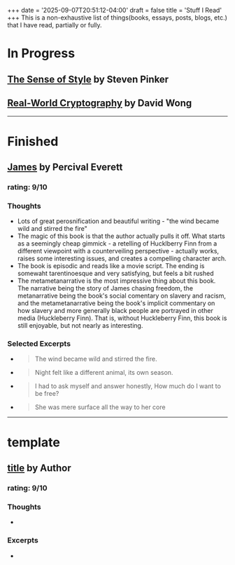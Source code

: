 +++
date = '2025-09-07T20:51:12-04:00'
draft = false
title = 'Stuff I Read'
+++
This is a non-exhaustive list of things(books, essays, posts, blogs, etc.) that I have read, partially or fully. 

# In Progress

## [The Sense of Style](https://www.goodreads.com/book/show/20821371-the-sense-of-style) by Steven Pinker

## [Real-World Cryptography](https://www.amazon.com/Real-World-Cryptography-David-Wong/dp/1617296716) by David Wong

---

# Finished

## [James](https://www.goodreads.com/book/show/173754979-james) by Percival Everett
### rating: 9/10
### Thoughts
- Lots of great perosnification and beautiful writing - "the wind became wild and stirred the fire"
- The magic of this book is that the author actually pulls it off. What starts as a seemingly cheap gimmick - a retelling of Hucklberry Finn from a different viewpoint with a counterveiling perspective - actually works, raises some interesting issues, and creates a compelling character arch.
- The book is episodic and reads like a movie script. The ending is somewaht tarentinoesque and very satisfying, but feels  a bit rushed
- The metametanarrative is the most impressive thing about this book. The narrative being the story of James chasing freedom, the metanarrative being the book's social comentary on slavery and racism, and the metametanarrative being the book's implicit commentary on how slavery and more generally black people are portrayed in other media (Huckleberry Finn). That is, without Huckleberry Finn, this book is still enjoyable, but not nearly as interesting.

### Selected Excerpts
- > The wind became wild and stirred the fire.
- > Night felt like a different animal, its own season.
- > I had to ask myself and answer honestly, How much do I want to be free?
- > She was mere surface all the way to her core


---
# template

## [title](goodreads-link) by Author
### rating: 9/10
### Thoughts
-
### Excerpts
- >
